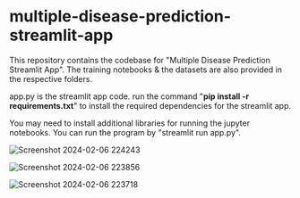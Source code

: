 # multiple-disease-prediction-streamlit-app
This repository contains the codebase for "Multiple Disease Prediction Streamlit App". The training notebooks &amp; the datasets are also provided in the respective folders. 

app.py is the streamlit app code.
run the command "**pip install -r requirements.txt**" to install the required dependencies for the streamlit app.

You may need to install additional libraries for running the jupyter notebooks.
You can run the program by "streamlit run app.py".

![Screenshot 2024-02-06 224243](https://github.com/yasvanthika122/Multiple_Disease_Prediction_using_Machine_learning/assets/118598932/b598c61a-26b2-40ae-899e-516a1da04764)

![Screenshot 2024-02-06 223856](https://github.com/yasvanthika122/Multiple_Disease_Prediction_using_Machine_learning/assets/118598932/42488d2f-03d7-4da8-b9d2-0e0a973c3fb1)

![Screenshot 2024-02-06 223718](https://github.com/yasvanthika122/Multiple_Disease_Prediction_using_Machine_learning/assets/118598932/dfde06b0-175a-4f4c-97ff-a599f6f0ae87)

